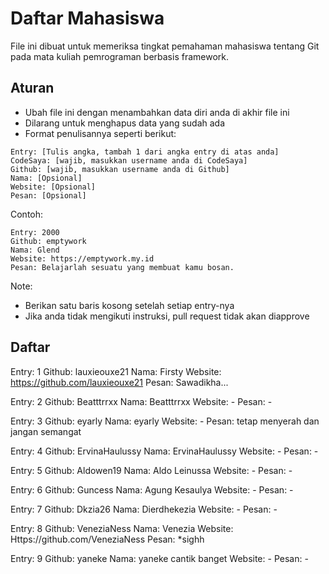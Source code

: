 # Daftar Mahasiswa

File ini dibuat untuk memeriksa tingkat pemahaman mahasiswa tentang Git pada mata kuliah pemrograman berbasis framework.


## Aturan

- Ubah file ini dengan menambahkan data diri anda di akhir file ini
- Dilarang untuk menghapus data yang sudah ada
- Format penulisannya seperti berikut:

```
Entry: [Tulis angka, tambah 1 dari angka entry di atas anda]
CodeSaya: [wajib, masukkan username anda di CodeSaya]
Github: [wajib, masukkan username anda di Github]
Nama: [Opsional]
Website: [Opsional]
Pesan: [Opsional]
```

Contoh:
```
Entry: 2000
Github: emptywork
Nama: Glend
Website: https://emptywork.my.id
Pesan: Belajarlah sesuatu yang membuat kamu bosan.
```
Note: 
- Berikan satu baris kosong setelah setiap entry-nya
- Jika anda tidak mengikuti instruksi, pull request tidak akan diapprove

## Daftar

Entry: 1
Github: lauxieouxe21
Nama: Firsty
Website: https://github.com/lauxieouxe21
Pesan: Sawadikha...

Entry: 2
Github: Beatttrrxx
Nama: Beatttrrxx
Website: - 
Pesan: -

Entry: 3
Github: eyarly 
Nama: eyarly
Website: -
Pesan: tetap menyerah dan jangan semangat

Entry: 4
Github: ErvinaHaulussy 
Nama: ErvinaHaulussy
Website: -
Pesan: -

Entry: 5
Github: Aldowen19
Nama: Aldo Leinussa
Website: -
Pesan: -

Entry: 6
Github: Guncess
Nama: Agung Kesaulya
Website: - 
Pesan: -

Entry: 7
Github: Dkzia26
Nama: Dierdhekezia
Website: - 
Pesan: -

Entry: 8
Github: VeneziaNess
Nama: Venezia
Website: Https://github.com/VeneziaNess
Pesan: *sighh

Entry: 9
Github: yaneke
Nama: yaneke cantik banget
Website: -
Pesan: -
